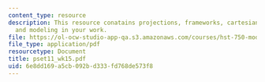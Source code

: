 ```yaml
---
content_type: resource
description: This resource conatains projections, frameworks, cartesian vs dialectical
  and modeling in your work.
file: https://ol-ocw-studio-app-qa.s3.amazonaws.com/courses/hst-750-modeling-issues-in-speech-and-hearing-spring-2006/6e8dd169a5cb092bd333fd768de573f8_pset11_wk15.pdf
file_type: application/pdf
resourcetype: Document
title: pset11_wk15.pdf
uid: 6e8dd169-a5cb-092b-d333-fd768de573f8
---
```

